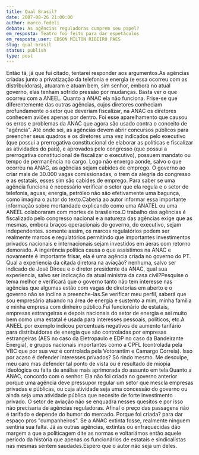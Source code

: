 ```yaml
---
title: Qual Brasil?
date: 2007-08-26 21:00:00
author: marco.fedeli
debate: As agências reguladoras cumprem seu papel?
em_resposta: Teatro foi feito para dar espetáculos
em_resposta_user: EDSON MILTON RIBEIRO PAES
slug: qual-brasil
status: publish 
type: post
---
```


Então tá, já que fui citado, tentarei responder aos argumentos.As agências criadas junto a privatização da telefonia e energia (e essa ocorreu com as distribuidoras), atuaram e atuam bem, sim senhor, embora no atual governo, elas tenham sofrido pressão por mudanças. Basta ver o que ocorreu com a ANEEL. Quanto a ANAC ela não funciona. Frise-se que diferentemente das outras agências, cujos diretores conheciam profundamente o setor que deveriam fiscalizar, na ANAC os diretores conhecem aviões apenas por dentro. Foi esse aparelhamento que causou os erros e problemas da ANAC que agora são usado contra o conceito de "agência". Até onde sei, as agências devem abrir concursos públicos para preencher seus quadros e os diretores uma vez indicados pelo executivo (que possui a prerrogativa constitucional de elaborar as políticas e fiscalizar as atividades do pais), e aprovados pelo congresso (que possui a prerrogativa constitucional de fiscalizar o executivo), possuem mandato ou tempo de permanência no cargo. Logo não enxergo aonde, salvo o que ocorreu na ANAC, as agências sejam cabides de emprego. O governo ao criar mais de 30.000 vagas comissionadas, o trem da alegria do congresso e as estatais, esses sim são cabides de emprego. Para saber se uma agência funciona é necessário verificar o setor que ela regula e o setor de telefonia, aguas, energia, petróleo não são efetivamente uma bagunça, como imagina o autor do texto.Caberia ao autor informar essa importante informação sobre mortandade explicando como uma ANATEL ou uma ANEEL colaboraram com mortes de brasileiros.O trabalho das agências é fiscalizado pelo congresso nacional e a natureza das agências exige que as mesmas, embora braços operacionais do governo, do executivo, sejam independentes. somente assim, os marcos regulatórios podem ser realmente marcos e regulatórios permitindo que importantes investimentos privados nacionais e internacionais sejam investidos em áeras com retorno demorado. A ingerência política causa o que assistimos na ANAC e novamente é importante frisar, ela é uma agência criada no governo do PT. Qual a experiencia da citada diretora na aviação? nenhuma, salvo ser indicado de José Dirceu e o diretor presidente da ANAC, qual sua experiencia, salvo ser indicação da atual ministra da casa civil?Pesquise o tema melhor e verificará que o governo tanto não tem interesse nas agências que algumas estão com vagas de diretorias em aberto e o governo não se inclina a preenche-las.Se verificar meu perfil, saberá que sou empresário atuando na área de energia e sustento a mim, minha familia e minha empresa com dinheiro público.Fui funcionário de estatais, empresas estrangeiras e depois nacionais do setor de energia e sei muito bem como uma estatal é usada para interesses pessoais, políticos, etc.A ANEEL por exemplo indicou percentuais negativos de aumento tarifário para distribuidoras de energia que são controladas por empresas estrangeiras (AES no caso da Eletropaulo e EDP no caso da Bandeirante Energia), e grupos nacionais importantes como a CPFL (controlada pela VBC que por sua vez é controlada pela Votorantim e Camargo Correia). Isso por acaso é defender interesses privados? Só rindo mesmo. Me desculpe, meu caro mas defender tal ponto de vista ou é resultado de miopia ideológica ou falta de análise mais aprimorada do assunto em tela.Quanto a ANAC, concordo com o senhor. Ela não foi criada no governo anterior porque uma agência deve pressupor regular um setor que mescla empresas privadas e públicas, ou cuja atividade seja uma concessão do governo ou ainda seja uma atividade pública que necesite de forte investimento privado. O setor de aviação não se enquadra nesses quesitos e por isso não precisaria de agências reguladoras. Afinal o preço das passagens não é tarifado e depende do humor do mercado. Porque foi criada? para dar espaço pros "cumpanheiros". Se a ANAC extinta fosse, realmente ninguem sentiria sua falta. Já as outras agências, extintas ou enfraquecidas dão margem a que a politicagem dite as normas e voltariámos então aquele período da história que apenas os funcionários de estatais e sindicalistas nas mesmas sentem saudades.Espero que o autor não seja um deles.
